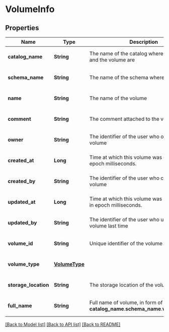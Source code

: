 # VolumeInfo
## Properties

| Name | Type | Description | Notes |
|------------ | ------------- | ------------- | -------------|
| **catalog\_name** | **String** | The name of the catalog where the schema and the volume are | [optional] [default to null] |
| **schema\_name** | **String** | The name of the schema where the volume is | [optional] [default to null] |
| **name** | **String** | The name of the volume | [optional] [default to null] |
| **comment** | **String** | The comment attached to the volume | [optional] [default to null] |
| **owner** | **String** | The identifier of the user who owns the volume | [optional] [default to null] |
| **created\_at** | **Long** | Time at which this volume was created, in epoch milliseconds. | [optional] [default to null] |
| **created\_by** | **String** | The identifier of the user who created the volume | [optional] [default to null] |
| **updated\_at** | **Long** | Time at which this volume was last modified, in epoch milliseconds. | [optional] [default to null] |
| **updated\_by** | **String** | The identifier of the user who updated the volume last time | [optional] [default to null] |
| **volume\_id** | **String** | Unique identifier of the volume | [optional] [default to null] |
| **volume\_type** | [**VolumeType**](VolumeType.md) |  | [optional] [default to null] |
| **storage\_location** | **String** | The storage location of the volume | [optional] [default to null] |
| **full\_name** | **String** | Full name of volume, in form of __catalog_name__.__schema_name__.__volume_name__. | [optional] [default to null] |

[[Back to Model list]](../README.md#documentation-for-models) [[Back to API list]](../README.md#documentation-for-api-endpoints) [[Back to README]](../README.md)

